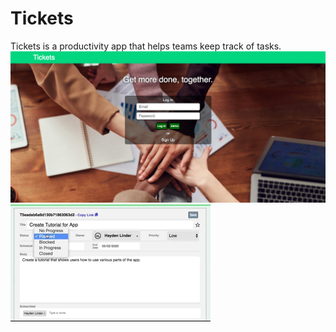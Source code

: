 # Tickets

Tickets is a productivity app that helps teams keep track of tasks. 
![Login](readme_login.png)
![Ticket](readme_ticket_form.gif)
